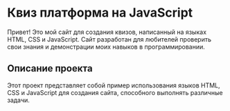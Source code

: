 # Квиз платформа на JavaScript
Привет! Это мой сайт для создания квизов, написанный на языках HTML, CSS и JavaScript. Сайт разработан для любителей проверить свои знания и демонстрации моих навыков в программировании.

## Описание проекта
Этот проект представляет собой пример использования языков HTML, CSS и JavaScript для создания сайта, способного выполнять различные задачи.

